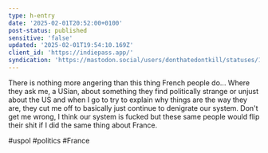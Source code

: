 ```yaml
---
type: h-entry
date: '2025-02-01T20:52:00+0100'
post-status: published
sensitive: 'false'
updated: '2025-02-01T19:54:10.169Z'
client_id: 'https://indiepass.app/'
syndication: 'https://mastodon.social/users/donthatedontkill/statuses/113930380063819656'
---
```

There is nothing more angering than this thing French people do... Where they ask me, a USian, about something they find politically strange or unjust about the US and when I go to try to explain why things are the way they are, they cut me off to basically just continue to denigrate our system. Don't get me wrong, I think our system is fucked but these same people would flip their shit if I did the same thing about France. 

#uspol #politics #France
